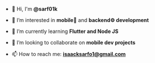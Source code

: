 - 👋 Hi, I'm **@sarf01k**

- 👀 I’m interested in **mobile📱** and **backend⚙️ development**

- 🌱 I’m currently learning **Flutter and Node JS**

- 👯 I’m looking to collaborate on **mobile dev projects**

- 📫 How to reach me: **isaacksarfo1@gmail.com**
